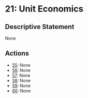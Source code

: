 # 21: Unit Economics

## Descriptive Statement

None

## Actions

- [55](/assessments/actions/055.md): None
- [56](/assessments/actions/056.md): None
- [57](/assessments/actions/057.md): None
- [58](/assessments/actions/058.md): None
- [59](/assessments/actions/059.md): None
- [60](/assessments/actions/060.md): None

